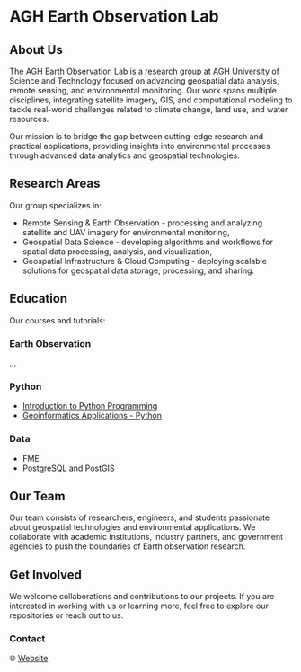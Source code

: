 # AGH Earth Observation Lab

## About Us

The AGH Earth Observation Lab is a research group at AGH University of Science and Technology focused on advancing geospatial data analysis, remote sensing, and environmental monitoring. Our work spans multiple disciplines, integrating satellite imagery, GIS, and computational modeling to tackle real-world challenges related to climate change, land use, and water resources.

Our mission is to bridge the gap between cutting-edge research and practical applications, providing insights into environmental processes through advanced data analytics and geospatial technologies.

## Research Areas

Our group specializes in:

- Remote Sensing & Earth Observation - processing and analyzing satellite and UAV imagery for environmental monitoring,
- Geospatial Data Science - developing algorithms and workflows for spatial data processing, analysis, and visualization,
- Geospatial Infrastructure & Cloud Computing - deploying scalable solutions for geospatial data storage, processing, and sharing.

## Education

Our courses and tutorials:

### Earth Observation

...

### Python

- [Introduction to Python Programming](https://http.cat/status/102)
- [Geoinformatics Applications - Python](https://http.cat/status/101)

### Data

- FME
- PostgreSQL and PostGIS

## Our Team

Our team consists of researchers, engineers, and students passionate about geospatial technologies and environmental applications. We collaborate with academic institutions, industry partners, and government agencies to push the boundaries of Earth observation research.

## Get Involved

We welcome collaborations and contributions to our projects. If you are interested in working with us or learning more, feel free to explore our repositories or reach out to us.

### Contact

🌐 [Website](https://github.com/eo-agh/site)
